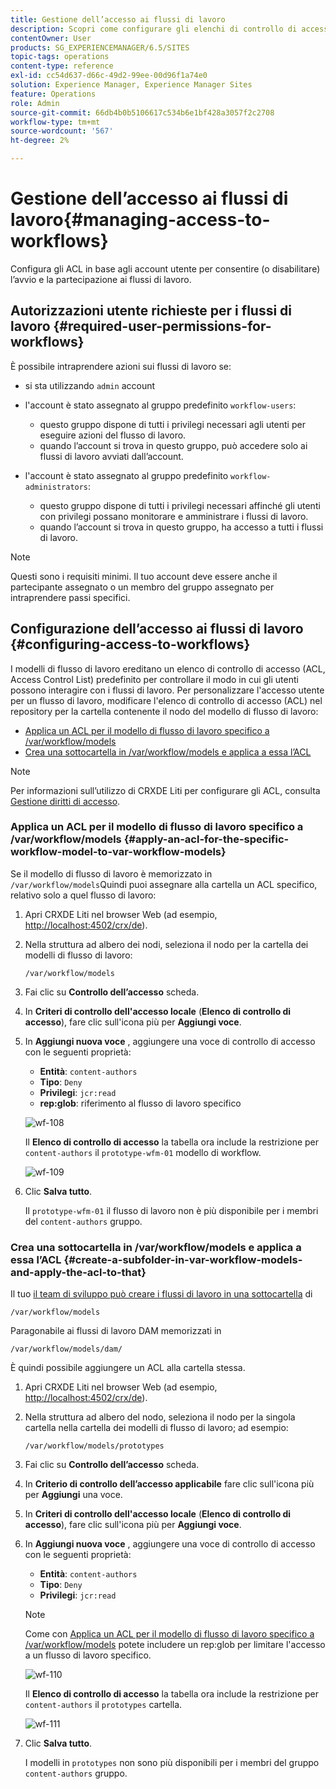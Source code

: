 ```yaml
---
title: Gestione dell’accesso ai flussi di lavoro
description: Scopri come configurare gli elenchi di controllo di accesso in base agli account utente per consentire (o disabilitare) l’avvio e la partecipazione ai flussi di lavoro.
contentOwner: User
products: SG_EXPERIENCEMANAGER/6.5/SITES
topic-tags: operations
content-type: reference
exl-id: cc54d637-d66c-49d2-99ee-00d96f1a74e0
solution: Experience Manager, Experience Manager Sites
feature: Operations
role: Admin
source-git-commit: 66db4b0b5106617c534b6e1bf428a3057f2c2708
workflow-type: tm+mt
source-wordcount: '567'
ht-degree: 2%

---
```


# Gestione dell’accesso ai flussi di lavoro{#managing-access-to-workflows}

Configura gli ACL in base agli account utente per consentire (o disabilitare) l’avvio e la partecipazione ai flussi di lavoro.

## Autorizzazioni utente richieste per i flussi di lavoro {#required-user-permissions-for-workflows}

È possibile intraprendere azioni sui flussi di lavoro se:

* si sta utilizzando `admin` account
* l&#39;account è stato assegnato al gruppo predefinito `workflow-users`:

   * questo gruppo dispone di tutti i privilegi necessari agli utenti per eseguire azioni del flusso di lavoro.
   * quando l’account si trova in questo gruppo, può accedere solo ai flussi di lavoro avviati dall’account.

* l&#39;account è stato assegnato al gruppo predefinito `workflow-administrators`:

   * questo gruppo dispone di tutti i privilegi necessari affinché gli utenti con privilegi possano monitorare e amministrare i flussi di lavoro.
   * quando l’account si trova in questo gruppo, ha accesso a tutti i flussi di lavoro.

>[!NOTE]
>
>Questi sono i requisiti minimi. Il tuo account deve essere anche il partecipante assegnato o un membro del gruppo assegnato per intraprendere passi specifici.

## Configurazione dell’accesso ai flussi di lavoro {#configuring-access-to-workflows}

I modelli di flusso di lavoro ereditano un elenco di controllo di accesso (ACL, Access Control List) predefinito per controllare il modo in cui gli utenti possono interagire con i flussi di lavoro. Per personalizzare l&#39;accesso utente per un flusso di lavoro, modificare l&#39;elenco di controllo di accesso (ACL) nel repository per la cartella contenente il nodo del modello di flusso di lavoro:

* [Applica un ACL per il modello di flusso di lavoro specifico a /var/workflow/models](/help/sites-administering/workflows-managing.md#apply-an-acl-for-the-specific-workflow-model-to-var-workflow-models)
* [Crea una sottocartella in /var/workflow/models e applica a essa l’ACL](/help/sites-administering/workflows-managing.md#create-a-subfolder-in-var-workflow-models-and-apply-the-acl-to-that)

>[!NOTE]
>
>Per informazioni sull’utilizzo di CRXDE Liti per configurare gli ACL, consulta [Gestione diritti di accesso](/help/sites-administering/user-group-ac-admin.md#access-right-management).

### Applica un ACL per il modello di flusso di lavoro specifico a /var/workflow/models {#apply-an-acl-for-the-specific-workflow-model-to-var-workflow-models}

Se il modello di flusso di lavoro è memorizzato in `/var/workflow/models`Quindi puoi assegnare alla cartella un ACL specifico, relativo solo a quel flusso di lavoro:

1. Apri CRXDE Liti nel browser Web (ad esempio, [http://localhost:4502/crx/de](http://localhost:4502/crx/de)).
1. Nella struttura ad albero dei nodi, seleziona il nodo per la cartella dei modelli di flusso di lavoro:

   `/var/workflow/models`

1. Fai clic su **Controllo dell’accesso** scheda.
1. In **Criteri di controllo dell&#39;accesso locale** (**Elenco di controllo di accesso**), fare clic sull&#39;icona più per **Aggiungi voce**.
1. In **Aggiungi nuova voce** , aggiungere una voce di controllo di accesso con le seguenti proprietà:

   * **Entità**: `content-authors`
   * **Tipo**: `Deny`
   * **Privilegi**: `jcr:read`
   * **rep:glob**: riferimento al flusso di lavoro specifico

   ![wf-108](assets/wf-108.png)

   Il **Elenco di controllo di accesso** la tabella ora include la restrizione per `content-authors` il `prototype-wfm-01` modello di workflow.

   ![wf-109](assets/wf-109.png)

1. Clic **Salva tutto**.

   Il `prototype-wfm-01` il flusso di lavoro non è più disponibile per i membri del `content-authors` gruppo.

### Crea una sottocartella in /var/workflow/models e applica a essa l’ACL {#create-a-subfolder-in-var-workflow-models-and-apply-the-acl-to-that}

Il tuo [il team di sviluppo può creare i flussi di lavoro in una sottocartella](/help/sites-developing/workflows-models.md#creating-a-new-workflow) di

`/var/workflow/models`

Paragonabile ai flussi di lavoro DAM memorizzati in

`/var/workflow/models/dam/`

È quindi possibile aggiungere un ACL alla cartella stessa.

1. Apri CRXDE Liti nel browser Web (ad esempio, [http://localhost:4502/crx/de](http://localhost:4502/crx/de)).
1. Nella struttura ad albero del nodo, seleziona il nodo per la singola cartella nella cartella dei modelli di flusso di lavoro; ad esempio:

   `/var/workflow/models/prototypes`

1. Fai clic su **Controllo dell’accesso** scheda.
1. In **Criterio di controllo dell’accesso applicabile** fare clic sull&#39;icona più per **Aggiungi** una voce.
1. In **Criteri di controllo dell&#39;accesso locale** (**Elenco di controllo di accesso**), fare clic sull&#39;icona più per **Aggiungi voce**.
1. In **Aggiungi nuova voce** , aggiungere una voce di controllo di accesso con le seguenti proprietà:

   * **Entità**: `content-authors`
   * **Tipo**: `Deny`
   * **Privilegi**: `jcr:read`

   >[!NOTE]
   >
   >Come con [Applica un ACL per il modello di flusso di lavoro specifico a /var/workflow/models](/help/sites-administering/workflows-managing.md#apply-an-acl-for-the-specific-workflow-model-to-var-workflow-models) potete includere un rep:glob per limitare l&#39;accesso a un flusso di lavoro specifico.

   ![wf-110](assets/wf-110.png)

   Il **Elenco di controllo di accesso** la tabella ora include la restrizione per `content-authors` il `prototypes` cartella.

   ![wf-111](assets/wf-111.png)

1. Clic **Salva tutto**.

   I modelli in `prototypes` non sono più disponibili per i membri del gruppo `content-authors` gruppo.
